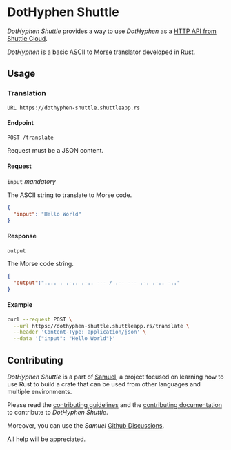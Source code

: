 # DotHyphen Shuttle

_DotHyphen Shuttle_ provides a way to use _DotHyphen_ as a [HTTP API from Shuttle Cloud](https://dothyphen-shuttle.shuttleapp.rs).

_DotHyphen_ is a basic ASCII to [Morse](https://en.wikipedia.org/wiki/Morse_code) translator developed in Rust.

## Usage

### Translation

`URL https://dothyphen-shuttle.shuttleapp.rs`

#### Endpoint

`POST /translate`

Request must be a JSON content.

#### Request

`input` _mandatory_

The ASCII string to translate to Morse code.

```json
{
  "input": "Hello World"
}
```

#### Response

`output`

The Morse code string.

```json
{
  "output":".... . .-.. .-.. --- / .-- --- .-. .-.. -.."
}
```

#### Example

```bash
curl --request POST \
  --url https://dothyphen-shuttle.shuttleapp.rs/translate \
  --header 'Content-Type: application/json' \
  --data '{"input": "Hello World"}'
```

## Contributing

_DotHyphen Shuttle_ is a part of [Samuel](https://github.com/isfegu/samuel), a project focused on learning how to use Rust to build a crate that can be used from other languages and multiple environments.

Please read the [contributing guidelines](https://github.com/isfegu/samuel#contributing) and the [contributing documentation](./CONTRIBUTING.md) to contribute to _DotHyphen Shuttle_.

Moreover, you can use the _Samuel_ [Github Discussions](https://github.com/isfegu/samuel/discussions).

All help will be appreciated.
